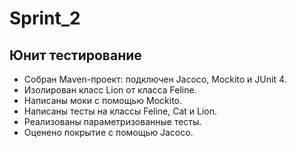 # Sprint_2

## Юнит тестирование
- Собран Maven-проект: подключен Jacoco, Mockito и JUnit 4.
- Изолирован класс Lion от класса Feline.
- Написаны моки с помощью Mockito.
- Написаны тесты на классы Feline, Cat и Lion.
- Реализованы параметризованные тесты.
- Оценено покрытие с помощью Jacoco.
